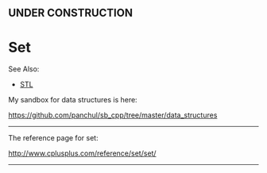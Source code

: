 ## UNDER CONSTRUCTION

# Set

See Also:
  - [STL](STL.md)
  
My sandbox for data structures is here:

https://github.com/panchul/sb_cpp/tree/master/data_structures
  
  
---

The reference page for set:

http://www.cplusplus.com/reference/set/set/

---


  